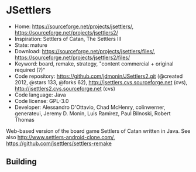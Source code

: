 # JSettlers

- Home: https://sourceforge.net/projects/jsettlers/, https://sourceforge.net/projects/jsettlers2/
- Inspiration: Settlers of Catan, The Settlers III
- State: mature
- Download: https://sourceforge.net/projects/jsettlers/files/, https://sourceforge.net/projects/jsettlers2/files/
- Keyword: board, remake, strategy, "content commercial + original required (?)"
- Code repository: https://github.com/jdmonin/JSettlers2.git (@created 2012, @stars 133, @forks 62), http://jsettlers.cvs.sourceforge.net (cvs), http://jsettlers2.cvs.sourceforge.net (cvs)
- Code language: Java
- Code license: GPL-3.0
- Developer: Alessandro D'Ottavio, Chad McHenry, colinwerner, generateui, Jeremy D. Monin, Luis Ramirez, Paul Bilnoski, Robert Thomas

Web-based version of the board game Settlers of Catan written in Java.
See also http://www.settlers-android-clone.com/, https://github.com/jsettlers/settlers-remake

## Building
